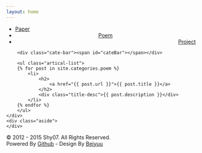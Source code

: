 ```yaml
---
layout: home
---
```


<div class="index-content poem">
    <div class="section">
        <ul class="artical-cate">
            <li><a href="/"><span>Paper</span></a></li>
            <li class="on" style="text-align:center"><a href="/poem"><span>Poem</span></a></li>
            <li style="text-align:right"><a href="/project"><span>Project</span></a></li>
        </ul>

        <div class="cate-bar"><span id="cateBar"></span></div>

        <ul class="artical-list">
        {% for post in site.categories.poem %}
            <li>
                <h2>
                    <a href="{{ post.url }}">{{ post.title }}</a>
                </h2>
                <div class="title-desc">{{ post.description }}</div>
            </li>
        {% endfor %}
        </ul>
    </div>
    <div class="aside">
    </div>
</div>
<div id="footer">
    <div class="copyright">&copy; 2012 - 2015 Shy07. All Rights Reserved.</div>
    <div class="designed">Powered By <a href="http://pages.github.com/">Github</a> - Design By <a href="http://beiyuu.com">Beiyuu</a></div>
</div>
